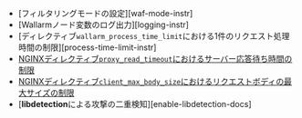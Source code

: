 * [フィルタリングモードの設定][waf-mode-instr]
* [Wallarmノード変数のログ出力][logging-instr]
* [ディレクティブ`wallarm_process_time_limit`における1件のリクエスト処理時間の制限][process-time-limit-instr]
* [NGINXディレクティブ`proxy_read_timeout`におけるサーバー応答待ち時間の制限](https://nginx.org/en/docs/http/ngx_http_proxy_module.html#proxy_read_timeout)
* [NGINXディレクティブ`client_max_body_size`におけるリクエストボディの最大サイズの制限](https://nginx.org/en/docs/http/ngx_http_core_module.html#client_max_body_size)
* [**libdetection**による攻撃の二重検知][enable-libdetection-docs]